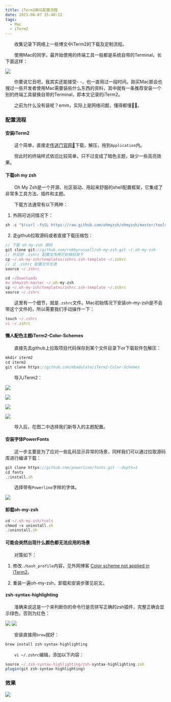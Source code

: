 ```yaml
---
title: iTerm2麻瓜配置流程
date: 2021-06-07 15:48:12
tags:
  - Mac
  - iTerm2
---
```


&emsp;&emsp;收集记录下网络上一些博文中iTerm2的下载及定制流程。

<escape><!-- more --></escape>

&emsp;&emsp;使用Mac的同学，最开始使用的终端工具一般都是系统自带的Terminal，长下面这样：

![](Terminal.jpg)

&emsp;&emsp;你要说它丑吧，我其实还能接受- -，也一直用过一段时间。刚买Mac那会也搜过一些开发者使用Mac需要装些什么东西的资料，其中就有一条推荐安装一个别的终端工具替换自带的Terminal，即本文记录的iTerm2。

&emsp;&emsp;之前为什么没有装呢？emm，实际上是网络问题，懂得都懂🤷‍♂️。

### 配置流程

#### 安装iTerm2

&emsp;&emsp;这个简单，直接走[传送门官网🔗](https://iterm2.com/index.html)下载，解压，拖到`Application`内。

&emsp;&emsp;但此时的终端样式依旧比较简单，只不过变成了暗色主题，缺少一些高亮效果。

#### 下载oh my zsh

&emsp;&emsp;Oh My Zsh是一个开源、社区驱动、用起来舒服的shell配置框架，它集成了非常多工具方法、插件和主题。

&emsp;&emsp;下载方法通常有以下两种：

1. 外网可访问情况下：

```javascript
sh -c "$(curl -fsSL https://raw.github.com/ohmyzsh/ohmyzsh/master/tools/install.sh)"
```

2. 走github拉取源码或者直接下载压缩包：

```javascript
// 下载 oh-my-zsh 源码
git clone git://github.com/robbyrussell/oh-my-zsh.git ~/.oh-my-zsh
// 并且把 .zshrc 配置文件拷贝到根目录下
cp ~/.oh-my-zsh/templates/zshrc.zsh-template ~/.zshrc
// 让 .zshrc 配置文件生效
source ~/.zshrc
```

```javascript
cd ~/Downloads
mv ohmyzsh-master ~/.oh-my-zsh
cp ~/.oh-my-zsh/templates/zshrc.zsh-template ~/.zshrc
source ~/.zshrc
```

&emsp;&emsp;这里有一个细节，就是`.zshrc`文件。Mac初始情况下安装oh-my-zsh是不会带这个文件的，所以需要我们手动操作一下：

```javascript
touch ~/.zshrc
vi ~/.zshrc
```

#### 懒人配色主题iTerm2-Color-Schemes

&emsp;&emsp;直接先去github上拉取项目代码保存到某个文件目录下or下载软件包解压：

```javascript
mkdir iterm2
cd iterm2
git clone https://github.com/mbadolato/iTerm2-Color-Schemes
```

&emsp;&emsp;导入iTerm2：

![](step1.jpg)

![](step2.jpg)

![](step3.jpg)

![](step4.jpg)

&emsp;&emsp;导入后，在图二中选择我们新导入的主题配置。

#### 安装字体PowerFonts

&emsp;&emsp;这一步主要是为了应对一些乱码显示异常的场景，同样我们可以通过拉取源码库进行编译下载：

```javascript
git clone https://github.com/powerline/fonts.git --depth=1
cd fonts
./install.sh
```

&emsp;&emsp;选择带有`Powerline`字样的字体。

![](font.jpg)

#### 卸载oh-my-zsh

```javascript
cd ~/.oh-my-zsh/tools
chmod +x uninstall.sh
./uninstall.sh
```

#### 可能会突然出现什么颜色都无法应用的场景

&emsp;&emsp;对策如下：

1. 修改`./bash_profile`内容，见外网博客 [Color scheme not applied in iTerm2](https://superuser.com/questions/399594/color-scheme-not-applied-in-iterm2/448892#448892)。

2. 重装一遍oh-my-zsh，卸载和安装步骤见前文。

#### zsh-syntax-highlighting

&emsp;&emsp;准确来说这是一个来判断你的命令行是否拼写正确的zsh插件，完整正确会显示绿色，否则为红色：

![](error.jpg)
![](correct.jpg)

&emsp;&emsp;安装直接用`brew`就好：

```javascript
brew install zsh-syntax-highlighting
```

&emsp;&emsp;`vi ~/.zshrc`编辑，添加以下内容：

```javascript
source ~/.zsh-syntax-highlighting/zsh-syntax-highlighting.zsh
plugin(git zsh-syntax-highlighting)
```

### 效果

![](display.jpg)